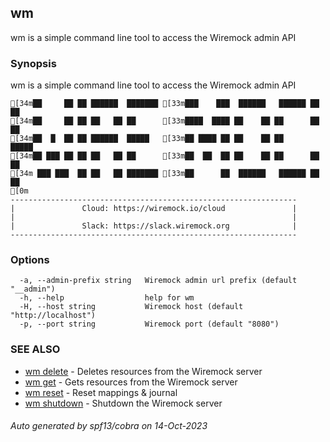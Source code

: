 ## wm

wm is a simple command line tool to access the Wiremock admin API

### Synopsis

wm is a simple command line tool to access the Wiremock admin API 

```
[34m██     ██ ██ ██████  ███████ [33m███    ███  ██████   ██████ ██   ██ 
[34m██     ██ ██ ██   ██ ██      [33m████  ████ ██    ██ ██      ██  ██  
[34m██  █  ██ ██ ██████  █████   [33m██ ████ ██ ██    ██ ██      █████   
[34m██ ███ ██ ██ ██   ██ ██      [33m██  ██  ██ ██    ██ ██      ██  ██  
[34m ███ ███  ██ ██   ██ ███████ [33m██      ██  ██████   ██████ ██   ██ 
[0m
----------------------------------------------------------------
|               Cloud: https://wiremock.io/cloud               |
|                                                              |
|               Slack: https://slack.wiremock.org              |
----------------------------------------------------------------
```

### Options

```
  -a, --admin-prefix string   Wiremock admin url prefix (default "__admin")
  -h, --help                  help for wm
  -H, --host string           Wiremock host (default "http://localhost")
  -p, --port string           Wiremock port (default "8080")
```

### SEE ALSO

* [wm delete](wm_delete.md)	 - Deletes resources from the Wiremock server
* [wm get](wm_get.md)	 - Gets resources from the Wiremock server
* [wm reset](wm_reset.md)	 - Reset mappings & journal
* [wm shutdown](wm_shutdown.md)	 - Shutdown the Wiremock server

###### Auto generated by spf13/cobra on 14-Oct-2023
